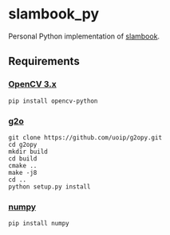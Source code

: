 # slambook_py
Personal Python implementation of [slambook](https://github.com/gaoxiang12/slambook).

## Requirements

### [OpenCV 3.x](https://opencv.org/)

```shell script
pip install opencv-python
```

### [g2o](https://github.com/uoip/g2opy)

```shell script
git clone https://github.com/uoip/g2opy.git
cd g2opy
mkdir build
cd build
cmake ..
make -j8
cd ..
python setup.py install
```

### [numpy](https://numpy.org/)

```shell script
pip install numpy
```
